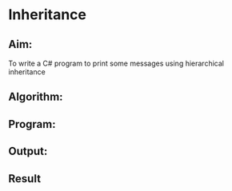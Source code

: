 # Inheritance

## Aim:
To write a C# program to print some messages using hierarchical inheritance

## Algorithm:


## Program:


## Output:


## Result
